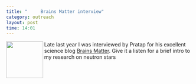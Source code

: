 ```yaml
---
title: "	 Brains Matter interview"
category: outreach
layout: post
time: 14:01
---
```

<!-- header generated from blosxom format post; make_header.pl 23.1.2022 -->
<p>
  <!---- Begin .post ---->
<img src="http://i182.photobucket.com/albums/x287/brainsmatter/BMSmallLogo.jpg" width="100" align="left">
Late last year I was interviewed by Pratap for his excellent science blog
<a href="http://www.brainsmatter.com">Brains Matter</a>. Give it a listen for
a brief intro to my research on neutron stars
<br clear="left">
